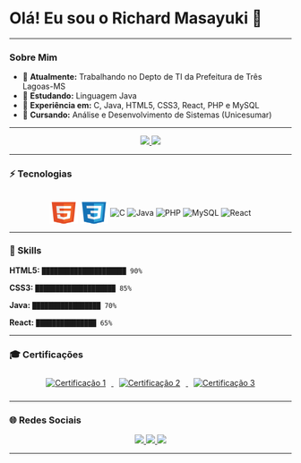 # Olá! Eu sou o Richard Masayuki 👋

---

### Sobre Mim

- 🔭 **Atualmente:** Trabalhando no Depto de TI da Prefeitura de Três Lagoas-MS
- 🌱 **Estudando:** Linguagem Java
- 💬 **Experiência em:** C, Java, HTML5, CSS3, React, PHP e MySQL
- 👾 **Cursando:** Análise e Desenvolvimento de Sistemas (Unicesumar)

---

<div align="center">
  <a href="https://github.com/RMTerayama">
    <img height="180em" src="https://github-readme-stats.vercel.app/api?username=RMTerayama&show_icons=true&theme=github_dark&include_all_commits=true&count_private=true"/>
    <img height="180em" src="https://github-readme-stats.vercel.app/api/top-langs/?username=RMTerayama&layout=compact&langs_count=7&theme=github_dark"/>
  </a>
</div>

---

### ⚡ Tecnologias

<div style="display: inline_block" align="center"><br>
  <img align="center" alt="HTML5" height="40" width="50" src="https://raw.githubusercontent.com/devicons/devicon/master/icons/html5/html5-original.svg">
  <img align="center" alt="CSS3" height="40" width="50" src="https://raw.githubusercontent.com/devicons/devicon/master/icons/css3/css3-original.svg">
  <img align="center" alt="C" height="40" width="50" src="https://cdn.jsdelivr.net/gh/devicons/devicon/icons/c/c-original.svg">
  <img align="center" alt="Java" height="40" width="50" src="https://cdn.jsdelivr.net/gh/devicons/devicon/icons/java/java-original.svg" />
  <img align="center" alt="PHP" height="40" width="50" src="https://cdn.jsdelivr.net/gh/devicons/devicon/icons/php/php-plain.svg" />
  <img align="center" alt="MySQL" height="40" width="50" src="https://cdn.jsdelivr.net/gh/devicons/devicon/icons/mysql/mysql-original.svg" />
  <img align="center" alt="React" height="40" width="50" src="https://cdn.jsdelivr.net/gh/devicons/devicon/icons/react/react-original.svg" />
</div>

---

### 🚀 Skills

<div align="left">
  <p><strong>HTML5:</strong> <code>█████████████████████ 90%</code></p>
  <p><strong>CSS3:</strong> <code>████████████████████ 85%</code></p>
  <p><strong>Java:</strong> <code>█████████████████ 70%</code></p>
  <p><strong>React:</strong> <code>███████████████ 65%</code></p>
</div>

---

### 🎓 Certificações

<div align="center">
  <a href="link-da-certificacao-1" target="_blank">
    <img src="link-da-imagem-da-certificacao-1" alt="Certificação 1" height="100" style="margin: 10px;">
  </a>
  <a href="link-da-certificacao-2" target="_blank">
    <img src="link-da-imagem-da-certificacao-2" alt="Certificação 2" height="100" style="margin: 10px;">
  </a>
  <a href="link-da-certificacao-3" target="_blank">
    <img src="link-da-imagem-da-certificacao-3" alt="Certificação 3" height="100" style="margin: 10px;">
  </a>
</div>

---

### 🌐 Redes Sociais

<div align="center"> 
  <a href="https://instagram.com/rmasayuki" target="_blank">
    <img src="https://img.shields.io/badge/-Instagram-%23E4405F?style=for-the-badge&logo=instagram&logoColor=white" target="_blank">
  </a>
  <a href="mailto:rmterayama.2000@gmail.com" target="_blank">
    <img src="https://img.shields.io/badge/-Gmail-%23333?style=for-the-badge&logo=gmail&logoColor=white" target="_blank">
  </a>
  <a href="https://www.linkedin.com/in/richardmasayuki" target="_blank">
    <img src="https://img.shields.io/badge/-LinkedIn-%230077B5?style=for-the-badge&logo=linkedin&logoColor=white" target="_blank">
  </a>
</div>

---
